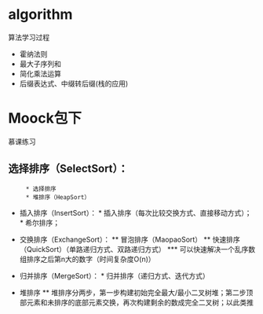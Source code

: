 # algorithm
算法学习过程
  * 霍纳法则
  * 最大子序列和
  * 简化乘法运算
  * 后缀表达式、中缀转后缀(栈的应用)

# Moock包下
慕课练习
   ## 选择排序（SelectSort）：
         * 选择排序
         * 堆排序（HeapSort）
   * 插入排序（InsertSort）：
         * 插入排序（每次比较交换方式、直接移动方式）；
         * 希尔排序；
   * 交换排序（ExchangeSort）：
         ** 冒泡排序（MaopaoSort）
         ** 快速排序（QuickSort）（单路递归方式、双路递归方式）
            *** 可以快速解决一个乱序数组排序之后第n大的数字（时间复杂度O(n)）

   * 归并排序（MergeSort）：
          * 归并排序（递归方式、迭代方式）
   * 堆排序
        ** 堆排序分两步，第一步构建初始完全最大/最小二叉树堆；第二步顶部元素和未排序的底部元素交换，再次构建剩余的数成完全二叉树；以此类推

